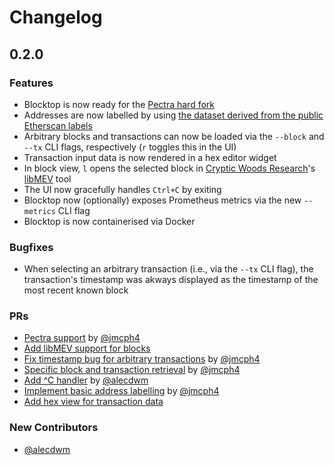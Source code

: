 # Changelog #

## 0.2.0 ##

### Features ###

 - Blocktop is now ready for the [Pectra hard fork](https://eips.ethereum.org/EIPS/eip-7600)
 - Addresses are now labelled by using [the dataset derived from the public Etherscan labels](https://github.com/dawsbot/eth-labels)
 - Arbitrary blocks and transactions can now be loaded via the `--block` and `--tx` CLI flags, respectively (`r` toggles this in the UI)
 - Transaction input data is now rendered in a hex editor widget
 - In block view, `l` opens the selected block in [Cryptic Woods Research](https://crypticwoods.com)'s [libMEV](https://libmev.com) tool
 - The UI now gracefully handles `Ctrl+C` by exiting
 - Blocktop now (optionally) exposes Prometheus metrics via the new `--metrics` CLI flag
 - Blocktop is now containerised via Docker

### Bugfixes ###

 - When selecting an arbitrary transaction (i.e., via the `--tx` CLI flag), the transaction's timestamp was akways displayed as the timestamp of the most recent known block

### PRs ###

 - [Pectra support](https://github.com/jmcph4/blocktop/pull/30) by [@jmcph4](https://github.com/jmcph4)
 - [Add libMEV support for blocks](https://github.com/jmcph4/blocktop/pull/25)
 - [Fix timestamp bug for arbitrary transactions](https://github.com/jmcph4/blocktop/pull/21) by [@jmcph4](https://github.com/jmcph4)
 - [Specific block and transaction retrieval](https://github.com/jmcph4/blocktop/pull/19) by [@jmcph4](https://github.com/jmcph4)
 - [Add ^C handler](https://github.com/jmcph4/blocktop/pull/15) by [@alecdwm](https://github.com/alecdwm)
 - [Implement basic address labelling](https://github.com/jmcph4/blocktop/pull/12) by [@jmcph4](https://github.com/jmcph4)
 - [Add hex view for transaction data](https://github.com/jmcph4/blocktop/pull/10)

### New Contributors ###

 - [@alecdwm](https://github.com/alecdwm)

